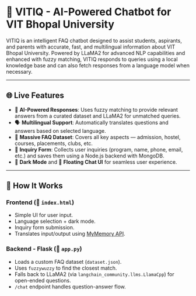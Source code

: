 # 🤖 VITIQ - AI-Powered Chatbot for VIT Bhopal University

VITIQ is an intelligent FAQ chatbot designed to assist students, aspirants, and parents with accurate, fast, and multilingual information about VIT Bhopal University. Powered by LLaMA2 for advanced NLP capabilities and enhanced with fuzzy matching, VITIQ responds to queries using a local knowledge base and can also fetch responses from a language model when necessary.

---

## 🌐 Live Features

- 🧠 **AI-Powered Responses**: Uses fuzzy matching to provide relevant answers from a curated dataset and LLaMA2 for unmatched queries.
- 🗣 **Multilingual Support**: Automatically translates questions and answers based on selected language.
- 📄 **Massive FAQ Dataset**: Covers all key aspects — admission, hostel, courses, placements, clubs, etc.
- 📝 **Inquiry Form**: Collects user inquiries (program, name, phone, email, etc.) and saves them using a Node.js backend with MongoDB.
- 🌙 **Dark Mode** and 💬 **Floating Chat UI** for seamless user experience.

---

## 🚀 How It Works

### Frontend (📁 `index.html`)

- Simple UI for user input.
- Language selection + dark mode.
- Inquiry form submission.
- Translates input/output using [MyMemory API](https://mymemory.translated.net/).

### Backend - Flask (📁 `app.py`)

- Loads a custom FAQ dataset (`dataset.json`).
- Uses `fuzzywuzzy` to find the closest match.
- Falls back to LLaMA2 (via `langchain_community.llms.LlamaCpp`) for open-ended questions.
- `/chat` endpoint handles question-answer flow.


